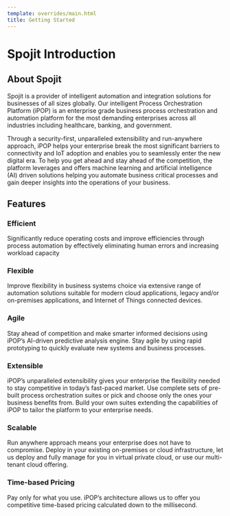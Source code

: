```yaml
---
template: overrides/main.html
title: Getting Started
---
```


# Spojit Introduction
## About Spojit
Spojit is a provider of intelligent automation and integration solutions for businesses of all sizes globally. Our intelligent Process Orchestration Platform (iPOP) is an enterprise grade business process orchestration and automation platform for the most demanding enterprises across all industries including healthcare, banking, and government.

Through a security-first, unparalleled extensibility and run-anywhere approach, iPOP helps your enterprise break the most significant barriers to connectivity and IoT adoption and enables you to seamlessly enter the new digital era. To help you get ahead and stay ahead of the competition, the platform leverages and offers machine learning and artificial intelligence (AI) driven solutions helping you automate business critical processes and gain deeper insights into the operations of your business.

## Features
### Efficient
Significantly reduce operating costs and improve efficiencies through process automation by effectively eliminating human errors and increasing workload capacity

### Flexible
Improve flexibility in business systems choice via extensive range of automation solutions suitable for modern cloud applications, legacy and/or on-premises applications, and Internet of Things connected devices.

### Agile
Stay ahead of competition and make smarter informed decisions using iPOP’s AI-driven predictive analysis engine. Stay agile by using rapid prototyping to quickly evaluate new systems and business processes.

### Extensible
iPOP’s unparalleled extensibility gives your enterprise the flexibility needed to stay competitive in today’s fast-paced market. Use complete sets of pre-built process orchestration suites or pick and choose only the ones your business benefits from. Build your own suites extending the capabilities of iPOP to tailor the platform to your enterprise needs.

### Scalable
Run anywhere approach means your enterprise does not have to compromise. Deploy in your existing on-premises or cloud infrastructure, let us deploy and fully manage for you in virtual private cloud, or use our multi-tenant cloud offering.

### Time-based Pricing
Pay only for what you use. iPOP’s architecture allows us to offer you competitive time-based pricing calculated down to the millisecond.

